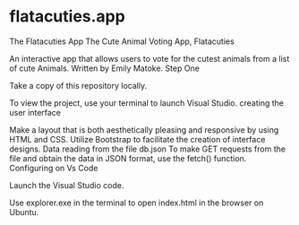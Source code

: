 # flatacuties.app

The Flatacuties App
The Cute Animal Voting App, Flatacuties

An interactive app that allows users to vote for the cutest animals from a list of cute Animals.
Written by Emily Matoke.
Step One

Take a copy of this repository locally.

To view the project, use your terminal to launch Visual Studio.
creating the user interface

Make a layout that is both aesthetically pleasing and responsive by using HTML and CSS. Utilize Bootstrap to facilitate the creation of interface designs.
Data reading from the file db.json
To make GET requests from the file and obtain the data in JSON format, use the fetch() function.
Configuring on Vs Code

Launch the Visual Studio code.

Use explorer.exe in the terminal to open index.html in the browser on Ubuntu.